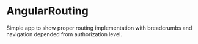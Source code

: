 # AngularRouting

Simple app to show proper routing implementation with breadcrumbs and navigation depended from authorization level.
